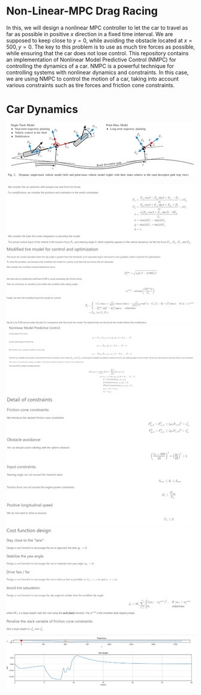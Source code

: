 # Non-Linear-MPC Drag Racing

In this, we will design a nonlinear MPC controller to let the car to travel as far as possible in positive $x$ direction in a fixed time interval. 
We are supposed to keep close to $y = 0$, while avoiding the obstacle located at $x = 500, y = 0$. 
The key to this problem is to use as much tire forces as possible, while ensuring that the car does not lose control. 
This repository contains an implementation of Nonlinear Model Predictive Control (NMPC) for controlling the dynamics of a car. NMPC is a powerful technique for controlling systems with nonlinear dynamics and constraints. In this case, we are using NMPC to control the motion of a car, taking into account various constraints such as tire forces and friction cone constraints.

# Car Dynamics

<div>
<img src="CarModel.png" width="1200">
</div>

![MP1](mpc1.png)
![MP2](mpc2.png)
![MP3](mpc3.png)
![MP4](mpc4.png)
![MP5](mpc5.png)
![MP6](mpc6.png)
 



